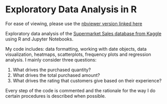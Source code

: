 # Exploratory Data Analysis in R

For ease of viewing, please use the [nbviewer version linked here](https://nbviewer.org/github/Selbl/EDAinR/blob/main/Supermarket%20Sales%20EDA%20in%20R.ipynb)

Exploratory data analysis of the [Supermarket Sales database from Kaggle](https://www.kaggle.com/datasets/aungpyaeap/supermarket-sales) using R and Jupyter Notebooks.

My code includes: data formatting, working with date objects, data visualization, heatmaps, scatterplots, frequency plots and regression analysis. I mainly consider three questions: 

1. What drives the purchased quantity?
2. What drives the total purchased amount?
3. What drives the rating that customers give based on their experience?

Every step of the code is commented and the rationale for the way I do certain procedures is described when possible.
